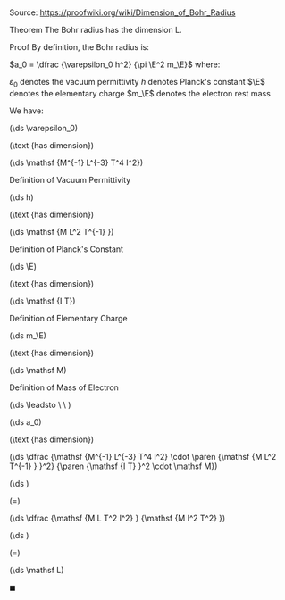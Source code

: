 # 

Source: https://proofwiki.org/wiki/Dimension_of_Bohr_Radius

Theorem
The Bohr radius has the dimension $\mathsf L$.


Proof
By definition, the Bohr radius is:

$a_0 = \dfrac {\varepsilon_0 h^2} {\pi \E^2 m_\E}$
where:

$\varepsilon_0$ denotes the vacuum permittivity
$h$ denotes Planck's constant
$\E$ denotes the elementary charge
$m_\E$ denotes the electron rest mass

We have:














\(\ds \varepsilon_0\)

\(\text {has dimension}\)







\(\ds \mathsf {M^{-1} L^{-3} T^4 I^2}\)





Definition of Vacuum Permittivity














\(\ds h\)

\(\text {has dimension}\)







\(\ds \mathsf {M L^2 T^{-1} }\)





Definition of Planck's Constant














\(\ds \E\)

\(\text {has dimension}\)







\(\ds \mathsf {I T}\)





Definition of Elementary Charge














\(\ds m_\E\)

\(\text {has dimension}\)







\(\ds \mathsf M\)





Definition of Mass of Electron








\(\ds \leadsto \ \ \)





\(\ds a_0\)

\(\text {has dimension}\)







\(\ds \dfrac {\mathsf {M^{-1} L^{-3} T^4 I^2} \cdot \paren {\mathsf {M L^2 T^{-1} } }^2} {\paren {\mathsf {I T} }^2 \cdot \mathsf M}\)




















\(\ds \)

\(=\)







\(\ds \dfrac {\mathsf {M L T^2 I^2} } {\mathsf {M I^2 T^2} }\)




















\(\ds \)

\(=\)







\(\ds \mathsf L\)









$\blacksquare$





